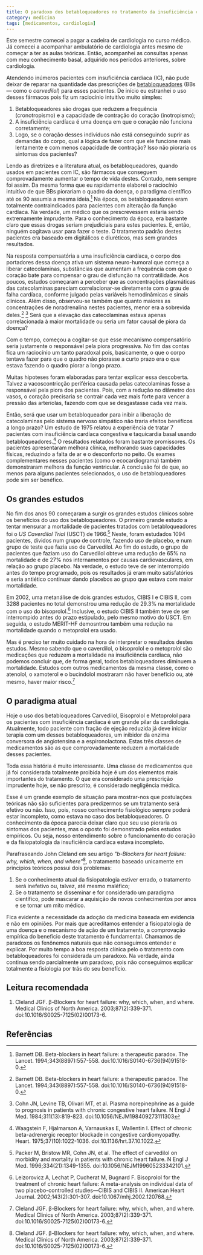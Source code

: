 ```yaml
---
title: O paradoxo dos betabloqueadores no tratamento da insuficiência cardíaca
category: medicina
tags: [medicamentos, cardiologia]
---
```


Este semestre comecei a pagar a cadeira de cardiologia no curso médico. Já comecei a acompanhar  ambulatório de cardiologia antes mesmo de começar a ter as aulas teóricas. Então, acompanhei as consultas apenas com meu conhecimento basal, adquirido nos períodos anteriores, sobre cardiologia.

Atendendo inúmeros pacientes com insuficiência cardíaca (IC), não pude deixar de reparar na quantidade das prescrições de [betabloqueadores](https://pt.wikipedia.org/wiki/Bloqueador_beta-adren%C3%A9rgico) (BBs — como o _carvedilol_) para esses pacientes. De início eu estranhei o uso desses fármacos pois fiz um raciocínio intuitívo muito simples:

1. Betabloqueadores são drogas que reduzem a frequência (cronotropismo) e a capacidade de contração do coração (inotropismo);
2. A insuficiência cardíaca é uma doença em que o coração não funciona corretamente;
3. Logo, se o coração desses individuos não está conseguindo suprir as demandas do corpo, qual a lógica de fazer com que ele funcione mais lentamente e com menos capacidade de contração? Isso não pioraria os sintomas dos pacientes?

Lendo as diretrizes e a literatura atual, os betabloqueadores, quando usados em pacientes com IC, são fármacos que conseguem comprovadamente aumentar o tempo de vida destes. Contudo, nem sempre foi assim. Da mesma forma que eu rapidamente elaborei o raciocínio intuitívo de que BBs piorariam o quadro da doença, o paradigma científico até os 90 assumia a mesma ideia.[^lancet-therapeutic-paradox] Na época, os betabloqueadores eram totalmente contraindicados para pacientes com alteração da função cardíaca. Na verdade, um médico que os prescrevessem estaria sendo extremamente imprudente. Para o conhecimento da época, era bastante claro que essas drogas seriam prejudiciais para estes pacientes. E, então, ninguém cogitava usar para fazer o teste. O tratamento padrão destes pacientes era baseado em digitálicos e diuréticos, mas sem grandes resultados. 

Na resposta compensatória a uma insuficiência cardíaca, o corpo dos portadores dessa doença ativa um sistema neuro-humoral que começa a liberar catecolaminas, substâncias que aumentam a frequência com que o coração bate para compensar o grau de disfunção na contratilidade. Aos poucos, estudos começaram a perceber que as concentrações plasmáticas das catecolaminas pareciam correlacionar-se diretamente com o grau de falha cardíaca, conforme julgado pelas variáveis hemodinâmicas e sinais clínicos. Além disso, observou-se também que quanto maiores as concentrações de noradrenalina nestes pacientes, menor era a sobrevida deles.[^lancet-therapeutic-paradox] [^catecolaminas] Será que a elevação das catecolaminas estava apenas correlacionada à maior mortalidade ou seria um fator causal de piora da doença?

Com o tempo, começou a cogitar-se que esse mecanismo compensatório seria justamente o responsável pela piora progressiva. No fim das contas fica um raciocínio um tanto paradoxal pois, basicamente, o que o corpo tentava fazer para que o quadro não piorasse a curto prazo era o que estava fazendo o quadro piorar a longo prazo.

Muitas hipoteses foram elaboradas para tentar explicar essa descoberta. Talvez a vacoscontricção periférica causada pelas catecolaminas fosse a responsável pela piora dos pacientes. Pois, com a redução no diâmetro dos vasos, o coração precisaria se contrair cada vez mais forte para vencer a pressão das arteríolas, fazendo com que se desgastasse cada vez mais.

Então, será que usar um betabloqueador para inibir a liberação de catecolaminas pelo sistema nervoso simpático não traria efeitos benéficos a longo prazo? Um estudo de 1975 relatou a experiência de tratar 7 pacientes com insuficiência cardíaca congestiva e taquicardia basal usando betabloqueadores.[^Waagstein] O resultados relatados foram bastante promissores. Os pacientes apresentaram melhora clínica, melhorando suas capacidades físicas, reduzindo a falta de ar e o desconforto no peito. Os exames complementares nesses pacientes (como o ecocardiograma) também demonstraram melhora da função ventricular. A conclusão foi de que, ao menos para alguns pacientes selecionados, o uso de betabloqueadores pode sim ser benéfico.

## Os grandes estudos

No fim dos anos 90 começaram a surgir os grandes estudos clínicos sobre os benefícios do uso dos betabloqueadores. O primeiro grande estudo a tentar mensurar a mortalidade de pacientes tratados com betabloqueadores foi o *US Caverdilol Trial* (USCT) de 1966.[^USCT] Neste, foram estudados 1094 pacientes, dividos num grupo de controle, fazendo uso de placebo, e num grupo de teste que fazia uso de Carvedilol. Ao fim do estudo, o grupo de pacientes que faziam uso do Carvedilol obteve uma redução de 65% na mortalidade e de 27% nos internamentos por causas cardiovasculares, em relação ao grupo placebo. Na verdade, o estudo teve de ser interrompido antes do tempo programado, pois os resultados já eram muito satisfatórios e seria antiético continuar dando placebos ao grupo que estava com maior mortalidade.

Em 2002, uma metanálise de dois grandes estudos, CIBIS I e CIBIS II, com 3288 pacientes no total demonstrou uma redução de 29.3% na mortalidade com o uso do bisoprolol.[^CIBIS] Inclusive, o estudo CIBIS II também teve de ser interrompido antes do prazo estipulado, pelo mesmo motivo do USCT. Em seguida, o estudo MERIT-HF demosntrou também uma redução na mortalidade quando o metoprolol era usado.

Mas é preciso ter muito cuidado na hora de interpretar o resultados destes estudos. Mesmo sabendo que o caverdilol, o bisoprolol e o metoprolol são medicações que reduzem a mortalidade na insuficiência cardíaca, não podemos concluir que, de forma geral, todos betabloqueadores diminuem a mortalidade. Estudos com outros medicamentos da mesma classe, como o atenolol, o xamoterol e o bucindolol mostraram não haver benefício ou, até mesmo, haver maior risco.[^Cleland]

## O paradigma atual

Hoje o uso dos betabloqueadores Carvedilol, Bisoprolol e Metoprolol para os pacientes com insuficiência cardíaca é um grande pilar da cardiologia. Atualmente, todo paciente com fração de ejeção reduzida já deve iniciar terapia com um desses betabloqueadores, um inibidor da enzima conversora de angiotensina e a espironolactona. Estas três classes de medicamentos são as que comprovadamente reduzem a mortalidade desses pacientes.

Toda essa história é muito interessante. Uma classe de medicamentos que já foi considerada totalmente proibida hoje é um dos elementos mais importantes do tratamento. O que era considerado uma prescrição imprudente hoje, se não prescrito, é considerado negligência médica.

Esse é um grande exemplo de situação para mostrar-nos que postulações teóricas não são suficientes para predizermos se um tratamento será efetivo ou não. Isso, pois, nosso conhecimento fisiológico sempre poderá estar incompleto, como estava no caso dos betabloqueadores. O conhecimento da época parecia deixar claro que seu uso pioraria os sintomas dos pacientes, mas o oposto foi demonstrado pelos estudos empíricos. Ou seja, nosso entendimento sobre o funcionamento do coração e da fisiopatologia da insuficiência cardíaca estava incompleto.

Parafraseando John Cleland em seu artigo _"b-Blockers for heart failure: why, which, when, and where"_[^Cleland], o tratamento baseado unicamente em principios teóricos possui dois problemas: 

1. Se o conhecimento atual da fisiopatologia estiver errado, o tratamento será inefetivo ou, talvez, até mesmo maléfico; 
2. Se o tratamento se disseminar e for considerado um paradigma científico, pode mascarar a aquisição de novos conhecimentos por anos e se tornar um mito médico.

Fica evidente a necessidade da adoção da medicina baseada em evidencia e não em opiniões. Por mais que acreditamos entender a fisiopatologia de uma doença e o mecanismo de ação de um tratamento, a comprovação empírica do benefício deste tratamento é fundamental. Chamamos de paradoxos os fenônemos naturais que não conseguimos entender e explicar. Por muito tempo a boa resposta clínica pelo o tratamento com betabloqueadores foi considerada um paradoxo. Na verdade, ainda continua sendo parcialmente um paradoxo, pois não conseguimos explicar totalmente a fisiologia por trás do seu benefício.

## Leitura recomendada

1. Cleland JGF. β-Blockers for heart failure: why, which, when, and where. Medical Clinics of North America. 2003;87(2):339-371. doi:10.1016/S0025-7125(02)00173-6.

## Referências

[^lancet-therapeutic-paradox]: Barnett DB. Beta-blockers in heart failure: a therapeutic paradox. The Lancet. 1994;343(8897):557-558. doi:10.1016/S0140-6736(94)91518-0.

[^Waagstein]: Waagstein F, Hjalmarson A, Varnauskas E, Wallentin I. Effect of chronic beta-adrenergic receptor blockade in congestive cardiomyopathy. Heart. 1975;37(10):1022-1036. doi:10.1136/hrt.37.10.1022.

[^CIBIS]: Leizorovicz A, Lechat P, Cucherat M, Bugnard F. Bisoprolol for the treatment of chronic heart failure: A meta-analysis on individual data of two placebo-controlled studies—CIBIS and CIBIS II. American Heart Journal. 2002;143(2):301-307. doi:10.1067/mhj.2002.120768.

[^Cleland]: Cleland JGF. β-Blockers for heart failure: why, which, when, and where. Medical Clinics of North America. 2003;87(2):339-371. doi:10.1016/S0025-7125(02)00173-6.

[^USCT]: Packer M, Bristow MR, Cohn JN, et al. The effect of carvedilol on morbidity and mortality in patients with chronic heart failure. N Engl J Med. 1996;334(21):1349-1355. doi:10.1056/NEJM199605233342101.

[^catecolaminas]: Cohn JN, Levine TB, Olivari MT, et al. Plasma norepinephrine as a guide to prognosis in patients with chronic congestive heart failure. N Engl J Med. 1984;311(13):819-823. doi:10.1056/NEJM198409273111303